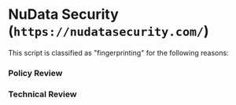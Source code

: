 # NuData Security (`https://nudatasecurity.com/`)

This script is classified as "fingerprinting" for the following reasons:

### Policy Review

### Technical Review